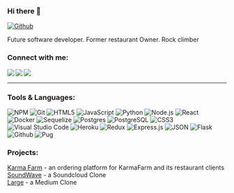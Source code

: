 <!--

![Bootstrap](https://img.shields.io/badge/bootstrap-%23563D7C.svg?style=for-the-badge&logo=bootstrap&logoColor=white)

-->
### Hi there 👋
[![Github](https://img.shields.io/github/followers/da5idf?label=Follow&style=social)](https://github.com/da5idf)
<!-- ![](https://visitor-badge.glitch.me/badge?page_id=celestewinterton.celestewinterton) -->

Future software developer. Former restaurant Owner. Rock climber <br/>

### Connect with me: 
  
<a href="https://www.linkedin.com/in/david-forster-70b44673/" target="_blank">
  <img align="left"  src="https://img.shields.io/badge/LinkedIn-0077B5?style=for-the-badge&logo=linkedin&logoColor=white" />
</a>
<a href="https://angel.co/u/david-forster-9" target="_blank">
    <img align="left"  src="https://img.shields.io/badge/AngelList-%23D4D4D4.svg?style=for-the-badge&logo=AngelList&logoColor=black" />
 </a>
<a href="mailto:devda5idf@gmail.com" target="_blank">
   <img align="left"src="https://img.shields.io/badge/Gmail-D14836?style=for-the-badge&logo=gmail&logoColor=white" />
</a>

<br>

**************

### Tools & Languages:

![NPM](https://img.shields.io/badge/npm-CB3837?style=for-the-badge&logo=npm&logoColor=white) 
![Git](https://img.shields.io/badge/git-%23F05033.svg?style=for-the-badge&logo=git&logoColor=white) 
![HTML5](https://img.shields.io/badge/html5-%23E34F26.svg?style=for-the-badge&logo=html5&logoColor=white)
![JavaScript](https://img.shields.io/badge/javascript-%23323330.svg?style=for-the-badge&logo=javascript&color=%23F7DF1E&logoColor=white)
![Python](https://img.shields.io/badge/-Python-F9DC3E.svg?logo=Python&style=for-the-badge)
![Node.js](https://img.shields.io/badge/Node.js-339933?style=for-the-badge&logo=nodedotjs&logoColor=white)
![React](https://img.shields.io/badge/react%20-%2300D9FF.svg?&style=for-the-badge&logo=react&logoColor=white)
![Docker](https://img.shields.io/badge/docker-%230db7ed.svg?style=for-the-badge&logo=docker&logoColor=white)
![Sequelize](https://img.shields.io/badge/Sequelize-52B0E7?style=for-the-badge&logo=Sequelize&logoColor=white) 
![Postgres](https://img.shields.io/badge/postgres-%23316192.svg?style=for-the-badge&logo=postgresql&logoColor=white)
![PostgreSQL](https://img.shields.io/badge/PostgreSQL-316192?style=for-the-badge&logo=postgresql&logoColor=white)
![CSS3](https://img.shields.io/badge/css3-%231572B6.svg?style=for-the-badge&logo=css3&logoColor=white) 
![Visual Studio Code](https://img.shields.io/badge/Visual%20Studio%20Code-0078d7.svg?style=for-the-badge&logo=visual-studio-code&logoColor=white)
![Heroku](https://img.shields.io/badge/Heroku-430098?style=for-the-badge&logo=heroku&logoColor=white) 
![Redux](https://img.shields.io/badge/Redux-593D88?style=for-the-badge&logo=redux&logoColor=white) 
![Express.js](https://img.shields.io/badge/express.js-%23404d59.svg?style=for-the-badge&logo=express&logoColor=%2361DAFB)
![JSON](https://img.shields.io/badge/json-5E5C5C?style=for-the-badge&logo=json&logoColor=white) 
![Flask](https://img.shields.io/badge/Flask-000000?style=for-the-badge&logo=flask&logoColor=white)
![Github](https://img.shields.io/badge/GitHub-100000?style=for-the-badge&logo=github&logoColor=white)
![Pug](https://img.shields.io/badge/Pug-FFF?style=for-the-badge&logo=pug&logoColor=A86454)

<!-- [![Top Langs](https://github-readme-stats.vercel.app/api/top-langs/?username=celestewinterton&layout=compact)](https://github.com/anuraghazra/github-readme-stats)
 -->
 
<!--  ![Anurag's GitHub stats](https://github-readme-stats.vercel.app/api?username=celestewinterton&show_icons=true&theme=tokyonight) 

Note: Available ranks are S+ (top 1%), S (top 25%), A++ (top 45%), A+ (top 60%), and B+ (everyone). The values are calculated by using the cumulative distribution function using commits, contributions, issues, stars, pull requests, followers, and owned repositories -->

<!-- <p>
  <img alt="TypeScript" src="https://img.shields.io/badge/-TypeScript-007ACC?style=flat-square&logo=typescript&logoColor=white" />
  <img alt="angular" src="https://img.shields.io/badge/-Angular-DD0031?style=flat-square&logo=angular&logoColor=white" />
  <img alt="Brave browser" src="https://img.shields.io/badge/-Brave_Browser-FB542B?style=flat-square&logo=brave&logoColor=white" />
</p> -->
  
### Projects:

<a href="https://karmafarm.onrender.com/" target="_blank" rel="noopener noreferrer">Karma Farm</a> - an ordering platform for KarmaFarm and its restaurant clients <br />
<a href="https://soundwave.onrender.com/" target="_blank" rel="noopener noreferrer">SoundWave</a> - a Soundcloud Clone <br />
<a href="https://largeapp.onrender.com/" target="_blank" rel="noopener noreferrer">Large</a> - a Medium Clone <br />

  
<!-- <table>
  <tbody>
    <tr>
      <td width="25%" align="center">
        <a href="https://karmafarm-app.herokuapp.com/" target="_blank" rel="noopener noreferrer">
          <img alt="KarmaFarm" 
               src="https://user-images.githubusercontent.com/97040789/178278001-4199b666-ad8f-4fba-9891-9c7775af5fa0.png">
        </a>
      </td>
      <td width="25%" align="center">
        <a href="https://soundwave-clone.herokuapp.com/" target="_blank" rel="noopener noreferrer">
          <img alt="SoundWave" 
               src="https://user-images.githubusercontent.com/97040789/178277917-89b3f41b-c0a7-4898-81eb-e51748bf3de7.png">
        </a>
      </td>
      <td width="25%" align="center">
        <a href="https://large-medium.herokuapp.com/" target="_blank" rel="noopener noreferrer">
          <img alt="Large" 
              src="https://user-images.githubusercontent.com/97040789/178277734-232127bd-1273-4537-a128-08a0999b59ac.png">
        </a>
      </td>
      <td width="25%" align="center"><a href="#">More projects <br/>coming soon!</a></td>
      <td width="25%" align="center"></td>
    </tr>
  </tbody>
</table> -->
<!--  [![Readme Card](https://github-readme-stats.vercel.app/api/pin/?username=da5idf&repo=karmafarm&theme=gotham&card_width=500)](https://github.com/da5idf/karmafarm) -->
